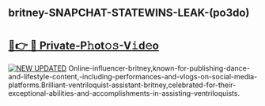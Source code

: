 ## britney-SNAPCHAT-STATEWINS-LEAK-(po3do)


# <h2><a href="https://mediaupload.pro?-20M">🔗👉 🔴 Private-P𝚑ot𝚘𝚜-V𝚒d𝚎o</a></h2>

[![NEW UPDATED](https://i.imgur.com/0qMVB7G.gif)](https://mediaupload.pro?-20M)
Online-influencer-britney,known-for-publishing-dance-and-lifestyle-content,-including-performances-and-vlogs-on-social-media-platforms.Brilliant-ventriloquist-assistant-britney,celebrated-for-their-exceptional-abilities-and-accomplishments-in-assisting-ventriloquists.  